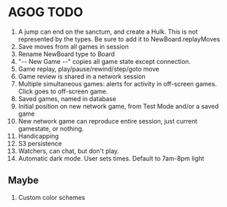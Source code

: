 # AGOG TODO

1. A jump can end on the sanctum, and create a Hulk.
   This is not represented by the types.
   Be sure to add it to NewBoard.replayMoves
1. Save moves from all games in session
1. Rename NewBoard type to Board
1. "-- New Game --" copies all game state except connection.
1. Game replay, play/pause/rewind/step/goto move
1. Game review is shared in a network session
1. Multiple simultaneous games: alerts for activity in off-screen games.
   Click goes to off-screen game.
1. Saved games, named in database
1. Initial position on new network game, from Test Mode and/or a saved game
1. New network game can reproduce entire session, just current gamestate, or nothing.
1. Handicapping
1. S3 persistence
1. Watchers, can chat, but don't play.
1. Automatic dark mode. User sets times. Default to 7am-8pm light

## Maybe

1. Custom color schemes
